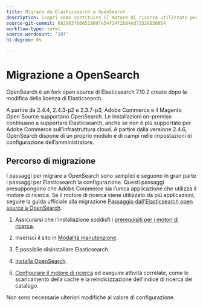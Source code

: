 ```yaml
---
title: Migrare da Elasticsearch a OpenSearch
description: Scopri come sostituire il motore di ricerca utilizzato per le installazioni locali di Adobe Commerce e Magenti Open Source.
source-git-commit: 682963fb66519097e54f14f2b84ed71528030054
workflow-type: tm+mt
source-wordcount: '197'
ht-degree: 0%

---
```



# Migrazione a OpenSearch

OpenSearch è un fork open source di Elasticsearch 7.10.2 creato dopo la modifica della licenza di Elasticsearch.

A partire da 2.4.4, 2.4.3-p2 e 2.3.7-p3, Adobe Commerce e il Magento Open Source supportano OpenSearch. Le installazioni on-premise continuano a supportare Elasticsearch, anche se non è più supportato per Adobe Commerce sull’infrastruttura cloud. A partire dalla versione 2.4.6, OpenSearch dispone di un proprio modulo e di campi nelle impostazioni di configurazione dell’amministratore.

## Percorso di migrazione

I passaggi per migrare a OpenSearch sono semplici e seguono in gran parte i passaggi per Elasticsearch la configurazione. Questi passaggi presuppongono che Adobe Commerce sia l’unica applicazione che utilizza il motore di ricerca. Se il motore di ricerca viene utilizzato da più applicazioni, seguire la guida ufficiale alla migrazione [Passaggio dall&#39;Elasticsearch open source a OpenSearch](https://opensearch.org/blog/technical-posts/2021/10/moving-from-opensource-elasticsearch-to-opensearch/).

1. Assicurarsi che l&#39;installazione soddisfi i [prerequisiti per i motori di ricerca](../../installation/prerequisites/search-engine/overview.md).

1. Inserisci il sito in [Modalità manutenzione](../../installation/tutorials/maintenance-mode.md).

1. È possibile disinstallare Elasticsearch.

1. [Installa OpenSearch](https://opensearch.org/docs/latest/opensearch/install/important-settings/).

1. [Configurare il motore di ricerca](../../configuration/search/configure-search-engine.md) ed eseguire attività correlate, come lo scaricamento della cache e la reindicizzazione dell’indice di ricerca del catalogo.

Non sono necessarie ulteriori modifiche al valore di configurazione.

